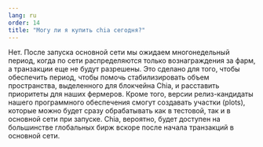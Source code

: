 ```yaml
---
lang: ru
order: 14
title: "Могу ли я купить chia сегодня?"
---
```


Нет. После запуска основной сети мы ожидаем многонедельный период, когда по сети распределяются только вознаграждения за фарм, а транзакции еще не будут разрешены. Это сделано для того, чтобы обеспечить период, чтобы помочь стабилизировать объем пространства, выделенного для блокчейна Chia, и расставить приоритеты для наших фермеров. Кроме того, версии релиз-кандидаты нашего программного обеспечения смогут создавать участки (plots), которые можно будет сразу обрабатывать как в тестовой, так и в основной сети при запуске. Chia, вероятно, будет доступен на большинстве глобальных бирж вскоре после начала транзакций в основной сети.
